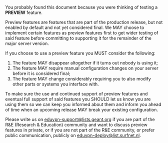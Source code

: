 You probably found this document because you were thinking of testing a 
**PREVIEW** feature.

Preview features are features that are part of the production release, but not
enabled by default and not yet considered final. We MAY choose to implement
certain features as preview features first to get wider testing of said feature
before committing to supporting it for the remainder of the major server 
version.

If you choose to use a preview feature you MUST consider the following:

1. The feature MAY disappear altogether if it turns out nobody is using it;
2. The feature MAY require manual configuration changes on your server before 
   it is considered final;
3. The feature MAY change considerably requiring you to also modify other 
   parts or systems you interface with.
   
To make sure the use and continued support of preview features and eventual 
full support of said features you SHOULD let us know you are using them so we 
can keep you informed about them and inform you ahead of time when an upcoming
release MAY break your existing configuration.

Please write us on 
[eduvpn-support@lists.geant.org](mailto:eduvpn-support@lists.geant.org) if you 
are part of the R&E (Research & Education) community and want to discuss 
preview features in private, or if you are not part of the R&E community, or 
prefer public communication, publicly on 
[eduvpn-deploy@list.surfnet.nl](mailto:eduvpn-deploy@list.surfnet.nl).
